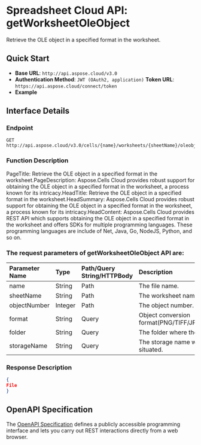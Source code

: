 # **Spreadsheet Cloud API: getWorksheetOleObject**

Retrieve the OLE object in a specified format in the worksheet. 


## **Quick Start**

- **Base URL**: `http://api.aspose.cloud/v3.0`
- **Authentication Method**: `JWT (OAuth2, application)`  **Token URL**: `https://api.aspose.cloud/connect/token`
- **Example** 

## **Interface Details**

### **Endpoint** 

```
GET http://api.aspose.cloud/v3.0/cells/{name}/worksheets/{sheetName}/oleobjects/{objectNumber}
```
### **Function Description**
PageTitle: Retrieve the OLE object in a specified format in the worksheet.PageDescription: Aspose.Cells Cloud provides robust support for obtaining the OLE object in a specified format in the worksheet, a process known for its intricacy.HeadTitle: Retrieve the OLE object in a specified format in the worksheet.HeadSummary: Aspose.Cells Cloud provides robust support for obtaining the OLE object in a specified format in the worksheet, a process known for its intricacy.HeadContent: Aspose.Cells Cloud provides REST API which supports obtaining the OLE object in a specified format in the worksheet and offers SDKs for multiple programming languages. These programming languages are include of Net, Java, Go, NodeJS, Python, and so on.

### The request parameters of **getWorksheetOleObject** API are: 

| Parameter Name | Type | Path/Query String/HTTPBody | Description | 
| :- | :- | :- |:- | 
|name|String|Path|The file name.|
|sheetName|String|Path|The worksheet name.|
|objectNumber|Integer|Path|The object number.|
|format|String|Query|Object conversion format(PNG/TIFF/JPEG/GIF/EMF/BMP).|
|folder|String|Query|The folder where the file is situated.|
|storageName|String|Query|The storage name where the file is situated.|

### **Response Description**
```json
{
File
}
```


## OpenAPI Specification

The [OpenAPI Specification](https://reference.aspose.cloud/cells/#/OleObjectsController/GetWorksheetOleObject) defines a publicly accessible programming interface and lets you carry out REST interactions directly from a web browser.
